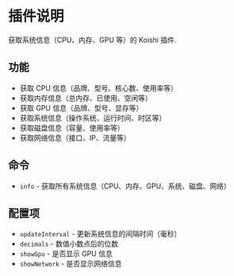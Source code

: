 # 插件说明

获取系统信息（CPU、内存、GPU 等）的 Koishi 插件.

## 功能

-   获取 CPU 信息（品牌、型号、核心数、使用率等）
-   获取内存信息（总内存、已使用、空闲等）
-   获取 GPU 信息（品牌、型号、显存等）
-   获取系统信息（操作系统、运行时间、时区等）
-   获取磁盘信息（容量、使用率等）
-   获取网络信息（接口、IP、流量等）

## 命令

-   `info` - 获取所有系统信息（CPU、内存、GPU、系统、磁盘、网络）

## 配置项

-   `updateInterval` - 更新系统信息的间隔时间（毫秒）
-   `decimals` - 数值小数点后的位数
-   `showGpu` - 是否显示 GPU 信息
-   `showNetwork` - 是否显示网络信息
